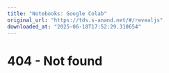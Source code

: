 ```yaml
---
title: "Notebooks: Google Colab"
original_url: "https://tds.s-anand.net/#/revealjs"
downloaded_at: "2025-06-18T17:52:29.310654"
---
```


404 - Not found
===============